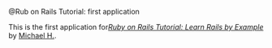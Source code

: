 @Rub on Rails Tutorial: first application

This is the first application for[*Ruby on Rails Tutorial: Learn Rails by Example*](http://railstutorial.org/)
by [Michael H.](http://michaelhartl.com/).